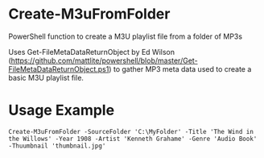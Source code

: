 # Create-M3uFromFolder
PowerShell function to create a M3U playlist file from a folder of MP3s

Uses Get-FileMetaDataReturnObject by Ed Wilson (https://github.com/mattlite/powershell/blob/master/Get-FileMetaDataReturnObject.ps1) to gather MP3 meta data used to create a basic M3U playlist file.

# Usage Example
```Create-M3uFromFolder -SourceFolder 'C:\MyFolder' -Title 'The Wind in the Willows' -Year 1908 -Artist 'Kenneth Grahame' -Genre 'Audio Book' -Thuumbnail 'thumbnail.jpg'```
